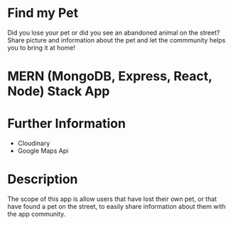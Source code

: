 # Find my Pet
Did you lose your pet or did you see an abandoned animal on the street? Share picture and information about the pet and let the commmunity helps you to bring it at home!
# MERN (MongoDB, Express, React, Node) Stack App 
# Further Information
- Cloudinary
- Google Maps Api

# Description
The scope of this app is allow users that have lost their own pet, or that have found a  pet on the street, to easily share information about them with the app community.
